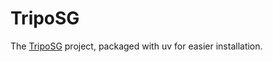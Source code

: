 # TripoSG

The [TripoSG](https://github.com/VAST-AI-Research/TripoSG/) project,
packaged with uv for easier installation.
